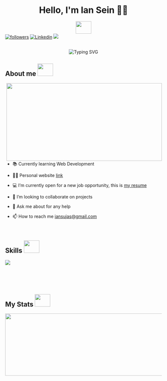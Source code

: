 <div align="center">
<h1 align="center" display="inline">Hello, I'm Ian Sein 👋🏻</h1> <picture> <img src = "https://user-images.githubusercontent.com/74038190/226127913-88de86d3-8437-45b9-a3b6-e746b47f655a.gif" width = 50px height = 40px></picture>
</div>
  <a href="https://github.com/iansein"><img alt="followers" title="Follow me on Github" src="https://img.shields.io/github/followers/iansein?color=2F329C&style=for-the-badge&logo=github&logoColor=2F329C&label=Follow"/></a>
  <a href="https://www.linkedin.com/in/ian-sein/"><img alt="Linkedin" title="Linkedin" src="https://img.shields.io/badge/LinkedIn-0077B5?style=for-the-badge&logo=linkedin&logoColor=white"/></a>
   <a href="mailto:iansujas@gmail.com"><img src="https://img.shields.io/badge/-GMAIL-D14836?style=for-the-badge&logo=Gmail&logoColor=white"/></a>
  <br> <br>
<p align="center">
<img src="https://readme-typing-svg.demolab.com?font=Fira+Code&weight=500&size=30&duration=3000&pause=1000&color=2F329C&random=false&width=435&lines=Full-Stack+Web+Developer" alt="Typing SVG" />
</p>

 ##  **About me** <picture><img src = "https://user-images.githubusercontent.com/74038190/238201075-34376b0e-4ae2-4278-9d3d-82e8016a87d6.gif" width = 50px height = 40px></picture>
 <img src="https://user-images.githubusercontent.com/74038190/212750155-3ceddfbd-19d3-40a3-87af-8d329c8323c4.gif" align="right" height="250" width="500">

- 📚 Currently learning Web Development
  
- 👨‍💻 Personal website [link](iansein.netlify.app)
  
- 💻 I’m currently open for a new job opportunity, this is [my resume](https://read.cv/iansein)
  
- 👯 I’m looking to collaborate on projects
  
- 💬 Ask me about for any help

- 📫 How to reach me iansujas@gmail.com
<br> <br> <br>

 ##  **Skills** <picture><img src = "https://user-images.githubusercontent.com/74038190/238201075-34376b0e-4ae2-4278-9d3d-82e8016a87d6.gif" width = 50px height = 40px></picture>
<p align="left"> <a href="https://github.com/thinkright20"><img src="https://skillicons.dev/icons?i=html,css,js,react,angular,express,nodejs,mongodb,jest,vscode,github,git"> </a> </p>
<br> <br> <br>

## My Stats <picture><img src = "https://user-images.githubusercontent.com/74038190/238201075-34376b0e-4ae2-4278-9d3d-82e8016a87d6.gif" width = 50px height = 40px></picture>
<p align="center">
<img src="https://github-readme-stats.vercel.app/api?username=iansein&include_all_commits=true&count_private=true&show_icons=true&line_height=20&title_color=7A7ADB&icon_color=2234AE&text_color=D3D3D3&bg_color=0,000000,130F40" height="200" width="800"/>
</p>


<br>
<br>
<br>
